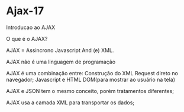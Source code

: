 # Ajax-17
Introducao ao AJAX

O que é o AJAX?

AJAX = Assincrono Javascript And (e) XML.

AJAX não é uma linguagem de programação

AJAX é uma combinação entre:
Construção do XML Request direto no navegador;
Javascript e HTML DOM(para mostrar ao usuário na tela)

AJAX e JSON tem o mesmo conceito, porém tratamentos diferentes;

AJAX usa a camada XML para transportar os dados;
